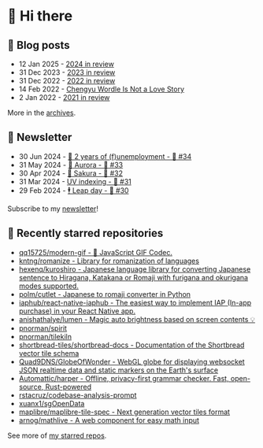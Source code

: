 # 👋 Hi there

## 📝 Blog posts

<!-- feed start -->
- 12 Jan 2025 - [2024 in review](https://cheeaun.com/blog/2025/01/2024-in-review/)
- 31 Dec 2023 - [2023 in review](https://cheeaun.com/blog/2023/12/2023-in-review/)
- 31 Dec 2022 - [2022 in review](https://cheeaun.com/blog/2022/12/2022-in-review/)
- 14 Feb 2022 - [Chengyu Wordle Is Not a Love Story](https://cheeaun.com/blog/2022/02/chengyu-wordle-is-not-a-love-story/)
- 2 Jan 2022 - [2021 in review](https://cheeaun.com/blog/2022/01/2021-in-review/)
<!-- feed end -->

More in the [archives](https://cheeaun.com/blog/archives/).

## 📰 Newsletter

<!-- newsletter start -->
- 30 Jun 2024 - [🎂 2 years of (f)unemployment - 🥫 #34](https://cheeaun.substack.com/p/2-years-of-funemployment-34)
- 31 May 2024 - [🌌 Aurora - 🥫 #33](https://cheeaun.substack.com/p/aurora-33)
- 30 Apr 2024 - [🌸 Sakura - 🥫 #32](https://cheeaun.substack.com/p/sakura-32)
- 31 Mar 2024 - [UV indexing - 🥫 #31](https://cheeaun.substack.com/p/uv-indexing-31)
- 29 Feb 2024 - [🕴️ Leap day - 🥫 #30](https://cheeaun.substack.com/p/leap-day-30)
<!-- newsletter end -->

Subscribe to my [newsletter](https://cheeaun.substack.com/)!

## 🌟 Recently starred repositories

<!-- starred repos start -->
- [qq15725/modern-gif - 🚀 JavaScript GIF Codec.](https://github.com/qq15725/modern-gif)
- [kntng/romanize - Library for romanization of languages](https://github.com/kntng/romanize)
- [hexenq/kuroshiro - Japanese language library for converting Japanese sentence to Hiragana, Katakana or Romaji with furigana and okurigana modes supported.](https://github.com/hexenq/kuroshiro)
- [polm/cutlet - Japanese to romaji converter in Python](https://github.com/polm/cutlet)
- [iaphub/react-native-iaphub - The easiest way to implement IAP (In-app purchase) in your React Native app.](https://github.com/iaphub/react-native-iaphub)
- [anishathalye/lumen - Magic auto brightness based on screen contents 💡](https://github.com/anishathalye/lumen)
- [pnorman/spirit](https://github.com/pnorman/spirit)
- [pnorman/tilekiln](https://github.com/pnorman/tilekiln)
- [shortbread-tiles/shortbread-docs - Documentation of the Shortbread vector tile schema](https://github.com/shortbread-tiles/shortbread-docs)
- [Quad9DNS/GlobeOfWonder - WebGL globe for displaying websocket JSON realtime data and static markers on the Earth's surface](https://github.com/Quad9DNS/GlobeOfWonder)
- [Automattic/harper - Offline, privacy-first grammar checker. Fast, open-source, Rust-powered](https://github.com/Automattic/harper)
- [rstacruz/codebase-analysis-prompt](https://github.com/rstacruz/codebase-analysis-prompt)
- [xuanx1/sgOpenData](https://github.com/xuanx1/sgOpenData)
- [maplibre/maplibre-tile-spec - Next generation vector tiles format](https://github.com/maplibre/maplibre-tile-spec)
- [arnog/mathlive - A web component for easy math input](https://github.com/arnog/mathlive)
<!-- starred repos end -->

See more of [my starred repos](https://github.com/stars/cheeaun/).
